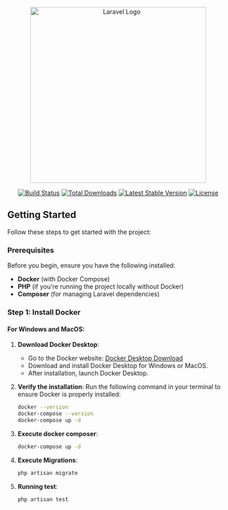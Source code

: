 <p align="center"><a href="https://laravel.com" target="_blank"><img src="https://raw.githubusercontent.com/laravel/art/master/logo-lockup/5%20SVG/2%20CMYK/1%20Full%20Color/laravel-logolockup-cmyk-red.svg" width="400" alt="Laravel Logo"></a></p>

<p align="center">
<a href="https://github.com/laravel/framework/actions"><img src="https://github.com/laravel/framework/workflows/tests/badge.svg" alt="Build Status"></a>
<a href="https://packagist.org/packages/laravel/framework"><img src="https://img.shields.io/packagist/dt/laravel/framework" alt="Total Downloads"></a>
<a href="https://packagist.org/packages/laravel/framework"><img src="https://img.shields.io/packagist/v/laravel/framework" alt="Latest Stable Version"></a>
<a href="https://packagist.org/packages/laravel/framework"><img src="https://img.shields.io/packagist/l/laravel/framework" alt="License"></a>
</p>

## Getting Started

Follow these steps to get started with the project:

### Prerequisites

Before you begin, ensure you have the following installed:

- **Docker** (with Docker Compose)
- **PHP** (if you're running the project locally without Docker)
- **Composer** (for managing Laravel dependencies)

### Step 1: Install Docker

#### **For Windows and MacOS**:

1. **Download Docker Desktop**:
    - Go to the Docker website: [Docker Desktop Download](https://www.docker.com/products/docker-desktop)
    - Download and install Docker Desktop for Windows or MacOS.
    - After installation, launch Docker Desktop.

2. **Verify the installation**:
   Run the following command in your terminal to ensure Docker is properly installed:

   ```bash
   docker --version
   docker-compose --version
   docker-compose up -d

3. **Execute docker composer**:

   ```bash
   docker-compose up -d
   
4. **Execute Migrations**:

   ```bash
   php artisan migrate

5. **Running test**:

   ```bash
   php artisan test


